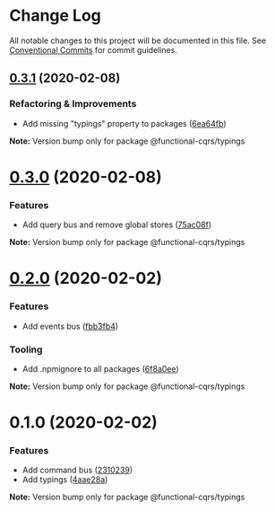 # Change Log

All notable changes to this project will be documented in this file.
See [Conventional Commits](https://conventionalcommits.org) for commit guidelines.

## [0.3.1](https://github.com/TheUnderScorer/functional-cqrs/compare/@functional-cqrs/typings@0.3.0...@functional-cqrs/typings@0.3.1) (2020-02-08)


### Refactoring & Improvements

- Add missing "typings" property to packages ([6ea64fb](https://github.com/TheUnderScorer/functional-cqrs/commit/6ea64fb3bbd273c67119058dd70e60b16a4d2c6d))

**Note:** Version bump only for package @functional-cqrs/typings





# [0.3.0](https://github.com/TheUnderScorer/functional-cqrs/compare/@functional-cqrs/typings@0.2.0...@functional-cqrs/typings@0.3.0) (2020-02-08)


### Features

- Add query bus and remove global stores ([75ac08f](https://github.com/TheUnderScorer/functional-cqrs/commit/75ac08f41fc194880704fdd65a5e8badaca9dd26))

**Note:** Version bump only for package @functional-cqrs/typings





# [0.2.0](https://github.com/TheUnderScorer/functional-cqrs/compare/@functional-cqrs/typings@0.1.0...@functional-cqrs/typings@0.2.0) (2020-02-02)


### Features

- Add events bus ([fbb3fb4](https://github.com/TheUnderScorer/functional-cqrs/commit/fbb3fb4225c486c9763331134ef35c735169b1e6))


### Tooling

- Add .npmignore to all packages ([6f8a0ee](https://github.com/TheUnderScorer/functional-cqrs/commit/6f8a0ee1d87bb4790580df49ab54d7b1a67971f7))

**Note:** Version bump only for package @functional-cqrs/typings





# 0.1.0 (2020-02-02)


### Features

- Add command bus ([2310239](https://github.com/TheUnderScorer/functional-cqrs/commit/2310239f98893fffa8fc347e7a217205a2ef24a6))
- Add typings ([4aae28a](https://github.com/TheUnderScorer/functional-cqrs/commit/4aae28a705478beca073efb47be70543924248e2))

**Note:** Version bump only for package @functional-cqrs/typings
